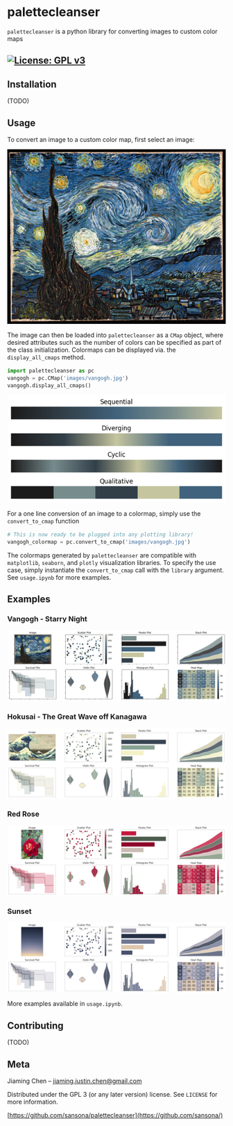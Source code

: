 # palettecleanser
`palettecleanser` is a python library for converting images to custom color maps

[![License: GPL v3](https://img.shields.io/badge/License-GPLv3-blue.svg)](https://www.gnu.org/licenses/gpl-3.0)
---
## Installation
(TODO)

## Usage
To convert an image to a custom color map, first select an image:

![vangogh_image](images/vangogh.jpg?raw=true "Starry Night")

The image can then be loaded into `palettecleanser` as a `CMap` object, where desired attributes such as the number of colors can be specified as part of the class initialization. Colormaps can be displayed via. the `display_all_cmaps` method.
```python
import palettecleanser as pc
vangogh = pc.CMap('images/vangogh.jpg')
vangogh.display_all_cmaps()
```
![vangogh_cmap](images/examples/vangogh_cmaps.png "Vangogh CMap Examples")

For a one line conversion of an image to a colormap, simply use the `convert_to_cmap` function
```python
# This is now ready to be plugged into any plotting library!
vangogh_colormap = pc.convert_to_cmap('images/vangogh.jpg')
```

The colormaps generated by `palettecleanser` are compatible with `matplotlib`, `seaborn`, and `plotly` visualization libraries. To specify the use case, simply instantiate the `convert_to_cmap` call with the `library` argument. See `usage.ipynb` for more examples.

## Examples
### Vangogh - Starry Night
![vangogh_example](images/examples/vangogh_output.png)

### Hokusai - The Great Wave off Kanagawa
![great_wave_example](images/examples/great_wave_output.png)

### Red Rose
![red_roses_example](images/examples/red_roses_output.png)

### Sunset
![sunset_example](images/examples/sunset_output.png)

More examples available in `usage.ipynb`.

## Contributing
(TODO)
## Meta
Jiaming Chen –  jiaming.justin.chen@gmail.com

Distributed under the GPL 3 (or any later version) license. See ``LICENSE`` for more information.

[https://github.com/sansona/palettecleanser](https://github.com/sansona/)